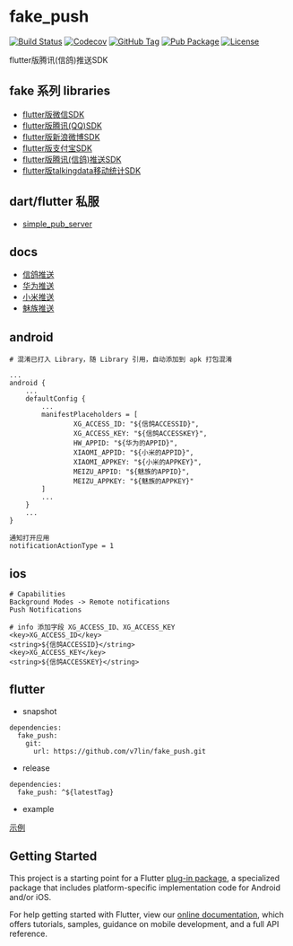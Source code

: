 # fake_push

[![Build Status](https://cloud.drone.io/api/badges/v7lin/fake_push/status.svg)](https://cloud.drone.io/v7lin/fake_push)
[![Codecov](https://codecov.io/gh/v7lin/fake_push/branch/master/graph/badge.svg)](https://codecov.io/gh/v7lin/fake_push)
[![GitHub Tag](https://img.shields.io/github/tag/v7lin/fake_push.svg)](https://github.com/v7lin/fake_push/releases)
[![Pub Package](https://img.shields.io/pub/v/fake_push.svg)](https://pub.dartlang.org/packages/fake_push)
[![License](https://img.shields.io/badge/License-Apache%202.0-blue.svg)](https://github.com/v7lin/fake_push/blob/master/LICENSE)

flutter版腾讯(信鸽)推送SDK

## fake 系列 libraries

* [flutter版微信SDK](https://github.com/v7lin/fake_wechat)
* [flutter版腾讯(QQ)SDK](https://github.com/v7lin/fake_tencent)
* [flutter版新浪微博SDK](https://github.com/v7lin/fake_weibo)
* [flutter版支付宝SDK](https://github.com/v7lin/fake_alipay)
* [flutter版腾讯(信鸽)推送SDK](https://github.com/v7lin/fake_push)
* [flutter版talkingdata移动统计SDK](https://github.com/v7lin/fake_analytics)

## dart/flutter 私服

* [simple_pub_server](https://github.com/v7lin/simple_pub_server)

## docs

* [信鸽推送](https://xg.qq.com/)
* [华为推送](https://developer.huawei.com/consumer/cn/console#/openCard/AppService/6)
* [小米推送](https://dev.mi.com/console/appservice/push.html)
* [魅族推送](https://open.flyme.cn/open-web/views/push.html)

## android

````
# 混淆已打入 Library，随 Library 引用，自动添加到 apk 打包混淆
````

````
...
android {
    ...
    defaultConfig {
        ...
        manifestPlaceholders = [
                XG_ACCESS_ID: "${信鸽ACCESSID}",
                XG_ACCESS_KEY: "${信鸽ACCESSKEY}",
                HW_APPID: "${华为的APPID}",
                XIAOMI_APPID: "${小米的APPID}",
                XIAOMI_APPKEY: "${小米的APPKEY}",
                MEIZU_APPID: "${魅族的APPID}",
                MEIZU_APPKEY: "${魅族的APPKEY}"
        ]
        ...
    }
    ...
}
````

````
通知打开应用
notificationActionType = 1
````

## ios

````
# Capabilities
Background Modes -> Remote notifications
Push Notifications
````

````
# info 添加字段 XG_ACCESS_ID、XG_ACCESS_KEY
<key>XG_ACCESS_ID</key>
<string>${信鸽ACCESSID}</string>
<key>XG_ACCESS_KEY</key>
<string>${信鸽ACCESSKEY}</string>
````

## flutter

* snapshot

````
dependencies:
  fake_push:
    git:
      url: https://github.com/v7lin/fake_push.git
````

* release

````
dependencies:
  fake_push: ^${latestTag}
````

* example

[示例](./example/lib/main.dart)

## Getting Started

This project is a starting point for a Flutter
[plug-in package](https://flutter.io/developing-packages/),
a specialized package that includes platform-specific implementation code for
Android and/or iOS.

For help getting started with Flutter, view our 
[online documentation](https://flutter.io/docs), which offers tutorials, 
samples, guidance on mobile development, and a full API reference.
